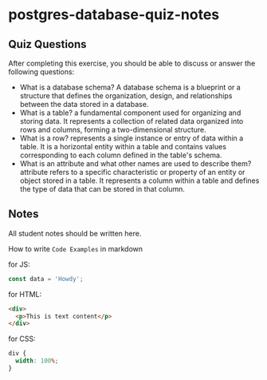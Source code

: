 # postgres-database-quiz-notes

## Quiz Questions

After completing this exercise, you should be able to discuss or answer the following questions:

- What is a database schema?
  A database schema is a blueprint or a structure that defines the organization, design, and relationships between the data stored in a database.
- What is a table?
  a fundamental component used for organizing and storing data. It represents a collection of related data organized into rows and columns, forming a two-dimensional structure.
- What is a row?
  represents a single instance or entry of data within a table. It is a horizontal entity within a table and contains values corresponding to each column defined in the table's schema.
- What is an attribute and what other names are used to describe them?
  attribute refers to a specific characteristic or property of an entity or object stored in a table. It represents a column within a table and defines the type of data that can be stored in that column.

## Notes

All student notes should be written here.

How to write `Code Examples` in markdown

for JS:

```javascript
const data = 'Howdy';
```

for HTML:

```html
<div>
  <p>This is text content</p>
</div>
```

for CSS:

```css
div {
  width: 100%;
}
```
